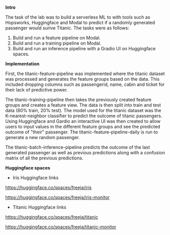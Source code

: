 **Intro**

The task of the lab was to build a serverless ML to with tools such as Hopsworks, Huggingface and Modal to predict if a randomly generated passenger would surive Titanic. The tasks were as follows:

1. Build and run a feature pipeline on Modal.
2. Build and run a training pipeline on Modal.
3. Build and run an inference pipeline with a Gradio UI on Huggingface spaces.


**Implementation**

First, the titanic-feature-pipeline was implemented where the titanic dataset was processed and generates the feature groups based on the data. This included dropping columns such as passengerid, name, cabin and ticket for their lack of predictive power.

The titanic-training-pipeline then takes the previously created feature groups and creates a feature view. The data is then split into train and test data (80% train, 20% test). The model used for the titanic dataset was the K-nearest-neighbor classifier to predict the outcome of titanic passengers. Using Huggingface and Gardio an interactive UI was then created to allow users to input values in the different feature groups and see the predicted outcome of "their" passenger. The titanic-feature-pipeline-daily is run to generate a new random passenger.

The titanic-batch-inference-pipeline predicts the outcome of the last generated passenger as well as previous predictions along with a confusion matrix of all the previous predictions.

**Huggingface spaces**

- Iris Huggingface links

https://huggingface.co/spaces/freeja/iris

https://huggingface.co/spaces/freeja/iris-monitor


- Titanic Huggingface links

https://huggingface.co/spaces/freeja/titanic

https://huggingface.co/spaces/freeja/titanic-monitor

